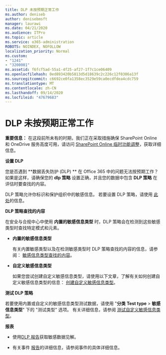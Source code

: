 ```yaml
---
title: DLP 未按预期正常工作
ms.author: deniseb
author: denisebmsft
manager: laurawi
ms.date: 04/21/2020
ms.audience: ITPro
ms.topic: article
ms.service: o365-administration
ROBOTS: NOINDEX, NOFOLLOW
localization_priority: Normal
ms.custom:
- "1241"
- "3200001"
ms.assetid: f6fcf5ad-55a1-4f25-af27-1f7c1ce06409
ms.openlocfilehash: 0ed893420b5813d5d18639c2c226c12f0306a13f
ms.sourcegitcommit: c6692ce0fa1358ec3529e59ca0ecdfdea4cdc759
ms.translationtype: MT
ms.contentlocale: zh-CN
ms.lasthandoff: 09/14/2020
ms.locfileid: "47679683"
---
```

# <a name="dlp-not-working-as-expected"></a>DLP 未按预期正常工作

**重要信息：** 在这段前所未有的时期，我们正在采取措施确保 SharePoint Online 和 OneDrive 服务高度可用，请访问 [SharePoint Online 临时功能调整](https://aka.ms/ODSPAdjustments)，获取详细信息。

 **设置 DLP**

您是否遇到 **数据丢失防护 (DLP) ** 在 Office 365 中的问题无法按预期工作？ 如果是这样，请确保您的 **dlp 策略** 设置正确，并且您的数据中包含 **DLP 策略** 在评估时要查找的内容。
  
DLP 策略允许你标识和保护组织中的敏感信息。 若要设置 DLP 策略，请使用 [此处](https://docs.microsoft.com/office365/securitycompliance/prevent-data-loss#set-up-dlp)的信息。
  
 **DLP 策略查找的内容**
  
在安全与合规中心中使用 **内置的敏感信息类型** 时，DLP 策略会在检测到这些敏感类型时查找特定模式和元素。
  
- **内置的敏感信息类型**

    有关内置敏感类型以及在检测敏感类型时 DLP 策略查找的内容的信息，请参阅： [敏感信息类型查找的内容](https://docs.microsoft.com/microsoft-365/compliance/sensitive-information-type-entity-definitions)。

- **自定义敏感信息类型**

    如果您尝试创建自定义敏感信息类型，请使用以下文章，了解有关如何创建自定义敏感信息类型的信息： [创建自定义敏感信息类型](https://docs.microsoft.com/microsoft-365/compliance/create-a-custom-sensitive-information-type)。

**测试 DLP 策略**

若要使用内置或自定义的敏感信息类型测试数据，请使用 "**分类** **Test type**  >  **敏感信息类型**" 下的 "测试类型" 选项。 有关详细信息，请参阅 [测试自定义敏感信息类型](https://docs.microsoft.com/microsoft-365/compliance/create-a-custom-sensitive-information-type#create-custom-sensitive-information-types-in-the-security--compliance-center)。

 **报表**
  
- 使用[DLP 报告](https://docs.microsoft.com/microsoft-365/compliance/data-loss-prevention-policies#dlp-reports)获取敏感数据见解。

- 有关事件 [报告](https://docs.microsoft.com/microsoft-365/compliance/data-loss-prevention-policies#incident-reports)的详细信息，请参阅事件的具体详细信息。
